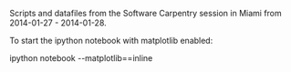 Scripts and datafiles from the Software Carpentry session in Miami
from 2014-01-27 - 2014-01-28.

To start the ipython notebook with matplotlib enabled:

ipython notebook --matplotlib==inline

